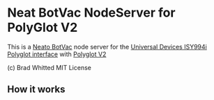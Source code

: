# Neat BotVac NodeServer for PolyGlot V2

This is a [Neato BotVac](http://www.neato.com) node server for the [Universal Devices ISY994i](https://www.universal-devices.com/residential/ISY) [Polyglot interface](http://www.universal-devices.com/developers/polyglot/docs/) with  [Polyglot V2](https://github.com/Einstein42/udi-polyglotv2)

(c) Brad Whitted
MIT License

## How it works
